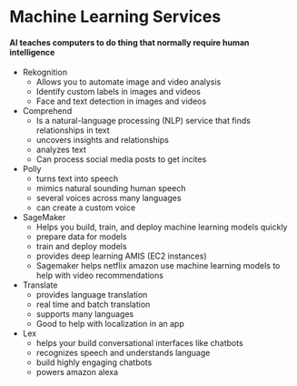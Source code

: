 # Machine Learning Services

#### AI teaches computers to do thing that normally require human intelligence
- Rekognition
  - Allows you to automate image and video analysis
  - Identify custom labels in images and videos
  - Face and text detection in images and videos
- Comprehend
  - Is a natural-language processing (NLP) service that finds relationships in text
  - uncovers insights and relationships
  - analyzes text
  - Can process social media posts to get incites
- Polly
  - turns text into speech
  - mimics natural sounding human speech
  - several voices across many languages
  - can create a custom voice
- SageMaker
  - Helps you build, train, and deploy machine learning models quickly
  - prepare data for models
  - train and deploy models
  - provides deep learning AMIS (EC2 instances)
  - Sagemaker helps netflix amazon use machine learning models to help with video recommendations
- Translate
  - provides language translation
  - real time and batch translation
  - supports many languages
  - Good to help with localization in an app
- Lex
  - helps your build conversational interfaces like chatbots
  - recognizes speech and understands language
  - build highly engaging chatbots
  - powers amazon alexa
